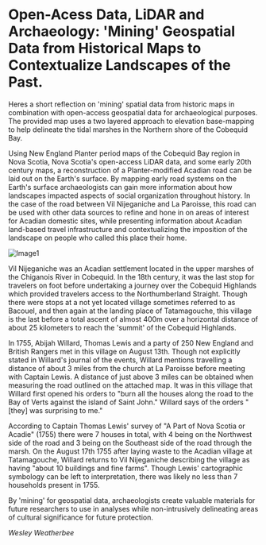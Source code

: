 # Open-Acess Data, LiDAR and Archaeology: 'Mining' Geospatial Data from Historical Maps to Contextualize Landscapes of the Past.

Heres a short reflection on 'mining' spatial data from historic maps in combination with open-access geospatial data for 
archaeological purposes. The provided map uses a two layered approach to elevation base-mapping to help delineate the tidal
marshes in the Northern shore of the Cobequid Bay.

Using New England Planter period maps of the Cobequid Bay region in Nova Scotia, Nova Scotia's open-access LiDAR data, and 
some early 20th century maps, a reconstruction of a Planter-modified Acadian road can be laid out on the Earth's surface. 
By mapping early road systems on the Earth's surface archaeologists can gain more information about how landscapes impacted
aspects of social organization throughout history. In the case of the road between Vil Nijeganiche and La Paroisse, this road 
can be used with other data sources to refine and hone in on areas of interest for Acadian domestic sites, while presenting 
information about Acadian land-based travel infrastructure and contextualizing the imposition of the landscape on people who 
called this place their home.

![Image1](https://github.com/weslyfe/scratchpad/blob/master/LaParoisse.jpg)

Vil Nijeganiche was an Acadian settlement located in the upper marshes of the Chiganois River in Cobequid. In the 18th century,
it was the last stop for travelers on foot before undertaking a journey over the Cobequid Highlands which provided travelers 
access to the Northumberland Straight. Though there were stops at a not yet located village sometimes referred to as Bacouel, 
and then again at the landing place of Tatamagouche, this village is the last before a total ascent of almost 400m over a 
horizontal distance of about 25 kilometers to reach the 'summit' of the Cobequid Highlands.

In 1755, Abijah Willard, Thomas Lewis and a party of 250 New England and British Rangers met in this village on August 13th. 
Though not explicitly stated in Willard's journal of the events, Willard mentions travelling a distance of about 3 miles from 
the church at La Paroisse before meeting with Captain Lewis. A distance of just above 3 miles can be obtained when measuring the 
road outlined on the attached map. It was in this village that Willard first opened his orders to "burn all the houses along the
road to the Bay of Verts against the island of Saint John." Willard says of the orders "[they] was surprising to me."

According to Captain Thomas Lewis' survey of "A Part of Nova Scotia or Acadie" (1755) there were 7 houses in total, with 4 
being on the Northwest side of the road and 3 being on the Southeast side of the road through the marsh. On the August 17th 1755 
after laying waste to the Acadian village at Tatamagouche, Willard returns to Vil Nijeganiche describing the village as having 
"about 10 buildings and fine farms". Though Lewis' cartographic symbology can be left to interpretation, there was likely no
less than 7 households present in 1755.

By 'mining' for geospatial data, archaeologists create valuable materials for future researchers to use in analyses while 
non-intrusively delineating areas of cultural significance for future protection.

<i>Wesley Weatherbee</i>